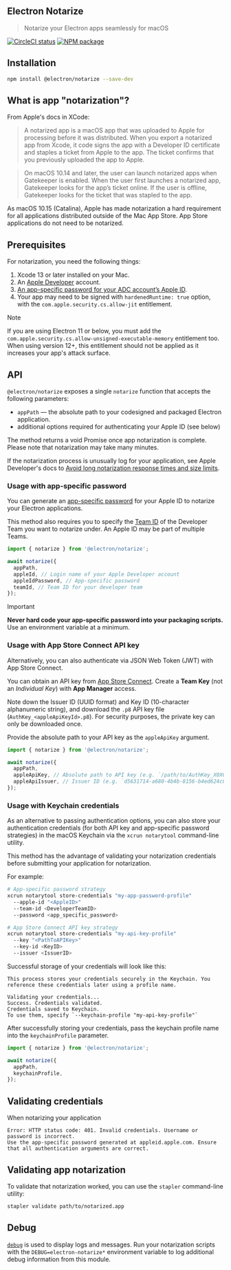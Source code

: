 Electron Notarize
-----------

> Notarize your Electron apps seamlessly for macOS

[![CircleCI status](https://circleci.com/gh/electron/notarize.svg?style=shield)](https://circleci.com/gh/electron/notarize)
[![NPM package](https://img.shields.io/npm/v/@electron/notarize)](https://npm.im/@electron/notarize)

## Installation

```bash
npm install @electron/notarize --save-dev
```

## What is app "notarization"?

From Apple's docs in XCode:

> A notarized app is a macOS app that was uploaded to Apple for processing before it was distributed.
> When you export a notarized app from Xcode, it code signs the app with a Developer ID certificate
> and staples a ticket from Apple to the app. The ticket confirms that you previously uploaded the app to Apple.

> On macOS 10.14 and later, the user can launch notarized apps when Gatekeeper is enabled.
> When the user first launches a notarized app, Gatekeeper looks for the app’s ticket online.
> If the user is offline, Gatekeeper looks for the ticket that was stapled to the app.

As macOS 10.15 (Catalina), Apple has made notarization a hard requirement for all applications
distributed outside of the Mac App Store. App Store applications do not need to be notarized.

## Prerequisites

For notarization, you need the following things:

1. Xcode 13 or later installed on your Mac.
1. An [Apple Developer](https://developer.apple.com/) account.
1. [An app-specific password for your ADC account’s Apple ID](https://support.apple.com/HT204397).
1. Your app may need to be signed with `hardenedRuntime: true` option, with the `com.apple.security.cs.allow-jit` entitlement.

> [!NOTE]
> If you are using Electron 11 or below, you must add the `com.apple.security.cs.allow-unsigned-executable-memory` entitlement too.
> When using version 12+, this entitlement should not be applied as it increases your app's attack surface.

## API

`@electron/notarize` exposes a single `notarize` function that accepts the following parameters:
* `appPath` — the absolute path to your codesigned and packaged Electron application.
* additional options required for authenticating your Apple ID (see below)

The method returns a void Promise once app notarization is complete. Please note that notarization may take
many minutes.

If the notarization process is unusually log for your application, see Apple Developer's docs to
[Avoid long notarization response times and size limits](https://developer.apple.com/documentation/security/notarizing_macos_software_before_distribution/customizing_the_notarization_workflow#3561440).

### Usage with app-specific password

You can generate an [app-specific password](https://support.apple.com/en-us/102654) for your Apple ID
to notarize your Electron applications.

This method also requires you to specify the [Team ID](https://developer.apple.com/help/account/manage-your-team/locate-your-team-id/)
of the Developer Team you want to notarize under. An Apple ID may be part of multiple Teams.

```javascript
import { notarize } from '@electron/notarize';

await notarize({
  appPath,
  appleId, // Login name of your Apple Developer account
  appleIdPassword, // App-specific password
  teamId, // Team ID for your developer team
});
```

> [!IMPORTANT]
> **Never hard code your app-specific password into your packaging scripts.** Use an environment
> variable at a minimum.

### Usage with App Store Connect API key

Alternatively, you can also authenticate via JSON Web Token (JWT) with App Store Connect.

You can obtain an API key from [App Store Connect](https://appstoreconnect.apple.com/access/integrations/api).
Create a **Team Key** (not an _Individual Key_) with **App Manager** access.

Note down the Issuer ID (UUID format) and Key ID (10-character alphanumeric string),
and download the `.p8` API key file (`AuthKey_<appleApiKeyId>.p8`).
For security purposes, the private key can only be downloaded once.

Provide the absolute path to your API key as the `appleApiKey` argument.

```javascript
import { notarize } from '@electron/notarize';

await notarize({
  appPath,
  appleApiKey, // Absolute path to API key (e.g. `/path/to/AuthKey_X0X0X0X0X0.p8`)
  appleApiIssuer, // Issuer ID (e.g. `d5631714-a680-4b4b-8156-b4ed624c0845`)
});
```

### Usage with Keychain credentials

As an alternative to passing authentication options, you can also store your authentication
credentials (for both API key and app-specific password strategies) in the macOS Keychain
via the `xcrun notarytool` command-line utility.

This method has the advantage of validating your notarization credentials before submitting
your application for notarization.

For example:

```sh
# App-specific password strategy
xcrun notarytool store-credentials "my-app-password-profile"
  --apple-id "<AppleID>"
  --team-id <DeveloperTeamID>
  --password <app_specific_password>
```

```sh
# App Store Connect API key strategy
xcrun notarytool store-credentials "my-api-key-profile"
  --key "<PathToAPIKey>"
  --key-id <KeyID>
  --issuer <IssuerID>
```

Successful storage of your credentials will look like this:

```
This process stores your credentials securely in the Keychain. You reference these credentials later using a profile name.

Validating your credentials...
Success. Credentials validated.
Credentials saved to Keychain.
To use them, specify `--keychain-profile "my-api-key-profile"`
```

After successfully storing your credentials, pass the keychain profile name into
the `keychainProfile` parameter.

```javascript
import { notarize } from '@electron/notarize';

await notarize({
  appPath,
  keychainProfile,
});
```

## Validating credentials

When notarizing your application

```
Error: HTTP status code: 401. Invalid credentials. Username or password is incorrect.
Use the app-specific password generated at appleid.apple.com. Ensure that all authentication arguments are correct.
```

## Validating app notarization

To validate that notarization worked, you can use the `stapler` command-line utility:

```sh
stapler validate path/to/notarized.app
```
## Debug

[`debug`](https://www.npmjs.com/package/debug) is used to display logs and messages.
Run your notarization scripts with the `DEBUG=electron-notarize*` environment variable to log additional
debug information from this module.